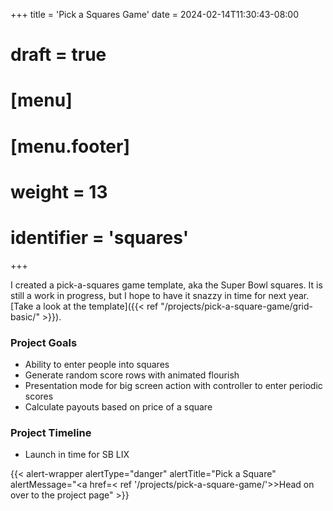 +++
title = 'Pick a Squares Game'
date = 2024-02-14T11:30:43-08:00
# draft = true
# [menu]
#  [menu.footer]
#   weight = 13
#   identifier = 'squares'
+++

I created a pick-a-squares game template, aka the Super Bowl squares. It is still a work in progress, but I hope to have it snazzy in time for next year. [Take a look at the template]({{< ref "/projects/pick-a-square-game/grid-basic/" >}}).

### Project Goals

- Ability to enter people into squares
- Generate random score rows with animated flourish
- Presentation mode for big screen action with controller to enter periodic scores
- Calculate payouts based on price of a square

### Project Timeline

- Launch in time for SB LIX

{{< alert-wrapper alertType="danger" alertTitle="Pick a Square" alertMessage="<a href=< ref '/projects/pick-a-square-game/'>>Head on over to the project page</a>" >}}
